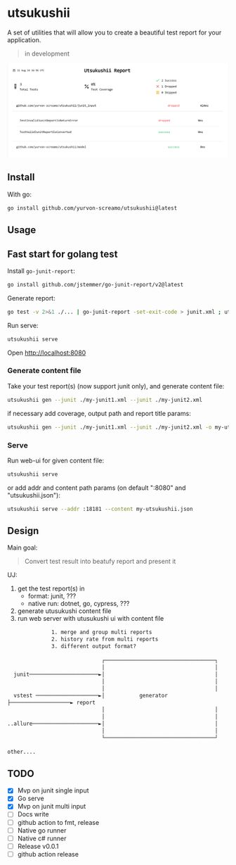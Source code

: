 # utsukushii

A set of utilities that will allow you to create a beautiful test report for your application.

> in development

![example](example.png)

## Install

With go:

```bash
go install github.com/yurvon-screamo/utsukushii@latest
```

## Usage

## Fast start for golang test

Install `go-junit-report`:

```bash
go install github.com/jstemmer/go-junit-report/v2@latest
```

Generate report:

```bash
go test -v 2>&1 ./... | go-junit-report -set-exit-code > junit.xml ; utsukushii gen --junit ./junit.xml
```

Run serve:

```bash
utsukushii serve
```

Open <http://localhost:8080>

### Generate content file

Take your test report(s) (now support junit only), and generate content file:

```bash
utsukushii gen --junit ./my-junit1.xml --junit ./my-junit2.xml
```

if necessary add coverage, output path and report title params:

```bash
utsukushii gen --junit ./my-junit1.xml --junit ./my-junit2.xml -o my-utsukushii.json -t "my report" --coverage 65
```

### Serve

Run web-ui for given content file:

```bash
utsukushii serve
```

or add addr and content path params (on default ":8080" and "utsukushii.json"):

```bash
utsukushii serve --addr :18181 --content my-utsukushii.json
```

## Design

Main goal:

> Convert test result into beatufy report and present it

UJ:

1) get the test report(s) in
   * format: junit, ???
   * native run: dotnet, go, cypress, ???
2) generate utusukushi content file
3) run web server with utusukushi ui with content file  

```ascii
              1. merge and group multi reports                                                
              2. history rate from multi reports                                              
              3. different output format?                                                     
                                                                                              
                              ┌───────────────────────────────────┐                           
                              │                                   │                           
  junit──────────────────────►│                                   │                           
                              │                                   │                           
                              │                                   │                           
  vstest ────────────────────►│           generator               ├───────────────────► report
                              │                                   │                           
                              │                                   │                           
..allure─────────────────────►│                                   │                           
                              │                                   │                           
                              └───────────────────────────────────┘                           

other....                                                                                       
```

## TODO

* [X] Mvp on junit single input
* [X] Go serve
* [X] Mvp on junit multi input
* [ ] Docs write
* [ ] github action to fmt, release
* [ ] Native go runner
* [ ] Native c# runner
* [ ] Release v0.0.1
* [ ] github action release
